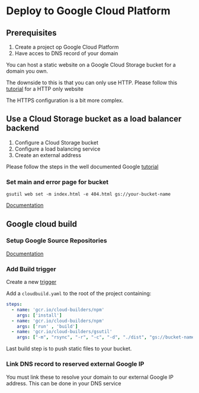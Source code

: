 # Deploy to Google Cloud Platform

## Prerequisites

1. Create a project op Google Cloud Platform
2. Have acces to DNS record of your domain

You can host a static website on a Google Cloud Storage bucket for a domain you own.

The downside to this is that you can only use HTTP.
Please follow this [tutorial](https://cloud.google.com/storage/docs/hosting-static-website) for a HTTP only website

The HTTPS configuration is a bit more complex.

## Use a Cloud Storage bucket as a load balancer backend

1. Configure a Cloud Storage bucket
2. Configure a load balancing service
3. Create an external address

Please follow the steps in the well documented Google [tutorial](https://cloud.google.com/load-balancing/docs/https/adding-a-backend-bucket-to-content-based-load-balancing)

### Set main and error page for bucket

```shell
gsutil web set -m index.html -e 404.html gs://your-bucket-name
```

[Documentation](https://cloud.google.com/storage/docs/gsutil/commands/web)

## Google cloud build

### Setup Google Source Repositories

[Documentation](https://cloud.google.com/source-repositories/docs/)

### Add Build trigger

Create a new [trigger](https://console.cloud.google.com/cloud-build/triggers)

Add a `cloudbuild.yaml` to the root of the project containing:

```yaml
steps:
  - name: 'gcr.io/cloud-builders/npm'
    args: ['install']
  - name: 'gcr.io/cloud-builders/npm'
    args: ['run' , 'build']
  - name: 'gcr.io/cloud-builders/gsutil'
    args: ["-m", "rsync", "-r", "-c", "-d", "./dist", "gs://bucket-name"]
```

Last build step is to push static files to your bucket.

### Link DNS record to reserved external Google IP

You must link these to resolve your domain to our external Google IP address.
This can be done in your DNS service
